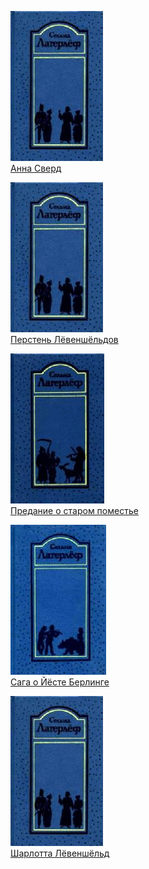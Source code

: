 ![](Анна%20Сверд.jpg)  
[Анна Сверд](Анна%20Сверд.md)

![](Перстень%20Лёвеншёльдов.jpg)  
[Перстень Лёвеншёльдов](Перстень%20Лёвеншёльдов.md)

![](Предание%20о%20старом%20поместье.jpg)  
[Предание о старом поместье](Предание%20о%20старом%20поместье.md)

![](Сага%20о%20Йёсте%20Берлинге.jpg)  
[Сага о Йёсте Берлинге](Сага%20о%20Йёсте%20Берлинге.md)

![](Шарлотта%20Лёвеншёльд.jpg)  
[Шарлотта Лёвеншёльд](Шарлотта%20Лёвеншёльд.md)
